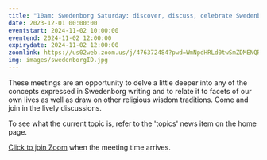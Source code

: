 ```yaml
---
title: "10am: Swedenborg Saturday: discover, discuss, celebrate Swedenborg's life and writings"
date: 2023-12-01 00:00:00
eventstart: 2024-11-02 10:00:00
eventend: 2024-11-02 12:00:00
expirydate: 2024-11-02 12:00:00
zoomlink: https://us02web.zoom.us/j/476372484?pwd=WmNpdHRLd0twSmZDMENQRit3aE8zZz09
img: images/swedenborgID.jpg
---
```


These meetings are an opportunity to delve a little deeper into any of the concepts expressed in Swedenborg writing and to relate it to facets of our own lives as well as draw on other religious wisdom traditions. Come and join in the lively discussions.

To see what the current topic is, refer to the 'topics' news item on the home page.

[Click to join Zoom](https://us02web.zoom.us/j/476372484?pwd=WmNpdHRLd0twSmZDMENQRit3aE8zZz09) when the meeting time arrives.